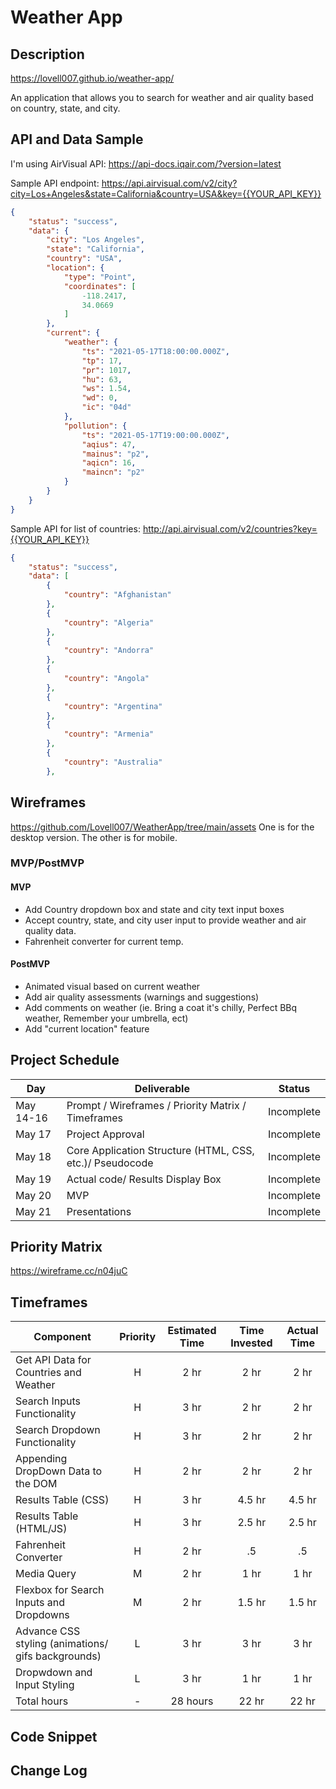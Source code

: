 
# Weather App

## Description
https://lovell007.github.io/weather-app/

An application that allows you to search for weather and air quality based on country, state, and city.

## API and Data Sample

I'm using AirVisual API: https://api-docs.iqair.com/?version=latest

Sample API endpoint: https://api.airvisual.com/v2/city?city=Los+Angeles&state=California&country=USA&key={{YOUR_API_KEY}}
```json
{
    "status": "success",
    "data": {
        "city": "Los Angeles",
        "state": "California",
        "country": "USA",
        "location": {
            "type": "Point",
            "coordinates": [
                -118.2417,
                34.0669
            ]
        },
        "current": {
            "weather": {
                "ts": "2021-05-17T18:00:00.000Z",
                "tp": 17,
                "pr": 1017,
                "hu": 63,
                "ws": 1.54,
                "wd": 0,
                "ic": "04d"
            },
            "pollution": {
                "ts": "2021-05-17T19:00:00.000Z",
                "aqius": 47,
                "mainus": "p2",
                "aqicn": 16,
                "maincn": "p2"
            }
        }
    }
}
```
Sample API for list of countries: http://api.airvisual.com/v2/countries?key={{YOUR_API_KEY}}
```json
{
    "status": "success",
    "data": [
        {
            "country": "Afghanistan"
        },
        {
            "country": "Algeria"
        },
        {
            "country": "Andorra"
        },
        {
            "country": "Angola"
        },
        {
            "country": "Argentina"
        },
        {
            "country": "Armenia"
        },
        {
            "country": "Australia"
        },
```
## Wireframes

https://github.com/Lovell007/WeatherApp/tree/main/assets One is for the desktop version. The other is for mobile.

### MVP/PostMVP

#### MVP

- Add Country dropdown box and state and city text input boxes
- Accept country, state, and city user input to provide weather and air quality data.
- Fahrenheit converter for current temp.

#### PostMVP  

- Animated visual based on current weather
- Add air quality assessments (warnings and suggestions)
- Add comments on weather (ie. Bring a coat it's chilly, Perfect BBq weather, Remember your umbrella, ect)
- Add "current location" feature

## Project Schedule

|  Day | Deliverable | Status
|---|---| ---|
|May 14-16| Prompt / Wireframes / Priority Matrix / Timeframes | Incomplete
|May 17| Project Approval | Incomplete
|May 18| Core Application Structure (HTML, CSS, etc.)/ Pseudocode | Incomplete
|May 19| Actual code/ Results Display Box | Incomplete
|May 20| MVP | Incomplete
|May 21| Presentations | Incomplete


## Priority Matrix

https://wireframe.cc/n04juC

## Timeframes

| Component | Priority | Estimated Time | Time Invested | Actual Time |
| --- | :---: |  :---: | :---: | :---: |
|Get API Data for Countries and Weather| H | 2 hr | 2 hr | 2 hr |
|Search Inputs Functionality | H | 3 hr | 2 hr | 2 hr |
|Search Dropdown Functionality | H | 3 hr |2 hr |2 hr |
|Appending DropDown Data to the DOM | H | 2 hr |2 hr |2 hr |
|Results Table (CSS) | H | 3 hr | 4.5 hr | 4.5 hr |
|Results Table (HTML/JS) | H | 3 hr |2.5 hr | 2.5 hr |
|Fahrenheit Converter | H | 2 hr |.5 | .5 |
|Media Query | M | 2 hr | 1 hr | 1 hr |
|Flexbox for Search Inputs and Dropdowns | M | 2 hr | 1.5 hr | 1.5 hr |
|Advance CSS styling (animations/ gifs backgrounds) | L | 3 hr | 3 hr | 3 hr |
|Dropwdown and Input Styling | L | 3 hr | 1 hr | 1 hr |
|Total hours |-| 28 hours | 22 hr | 22 hr |

## Code Snippet

## Change Log
